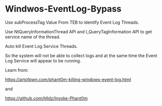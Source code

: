 # Windwos-EventLog-Bypass
Use subProcessTag Value From TEB to identify Event Log Threads.

Use NtQueryInformationThread API and I_QueryTagInformation API to get service name of the thread.

Auto kill Event Log Service Threads.

So the system will not be able to collect logs and at the same time the Event Log Service will appear to be running.

Learn from:

https://artofpwn.com/phant0m-killing-windows-event-log.html

and

https://github.com/hlldz/Invoke-Phant0m




